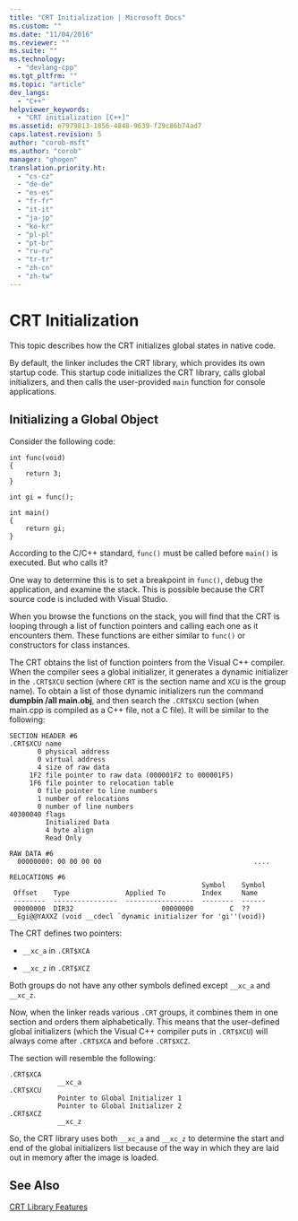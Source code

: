 ```yaml
---
title: "CRT Initialization | Microsoft Docs"
ms.custom: ""
ms.date: "11/04/2016"
ms.reviewer: ""
ms.suite: ""
ms.technology: 
  - "devlang-cpp"
ms.tgt_pltfrm: ""
ms.topic: "article"
dev_langs: 
  - "C++"
helpviewer_keywords: 
  - "CRT initialization [C++]"
ms.assetid: e7979813-1856-4848-9639-f29c86b74ad7
caps.latest.revision: 5
author: "corob-msft"
ms.author: "corob"
manager: "ghogen"
translation.priority.ht: 
  - "cs-cz"
  - "de-de"
  - "es-es"
  - "fr-fr"
  - "it-it"
  - "ja-jp"
  - "ko-kr"
  - "pl-pl"
  - "pt-br"
  - "ru-ru"
  - "tr-tr"
  - "zh-cn"
  - "zh-tw"
---
```

# CRT Initialization
This topic describes how the CRT initializes global states in native code.  
  
 By default, the linker includes the CRT library, which provides its own startup code. This startup code initializes the CRT library, calls global initializers, and then calls the user-provided `main` function for console applications.  
  
## Initializing a Global Object  
 Consider the following code:  
  
```  
int func(void)  
{  
    return 3;  
}  
  
int gi = func();  
  
int main()  
{  
    return gi;  
}  
```  
  
 According to the C/C++ standard, `func()` must be called before `main()` is executed. But who calls it?  
  
 One way to determine this is to set a breakpoint in `func()`, debug the application, and examine the stack. This is possible because the CRT source code is included with Visual Studio.  
  
 When you browse the functions on the stack, you will find that the CRT is looping through a list of function pointers and calling each one as it encounters them. These functions are either similar to `func()` or constructors for class instances.  
  
 The CRT obtains the list of function pointers from the Visual C++ compiler. When the compiler sees a global initializer, it generates a dynamic initializer in the `.CRT$XCU` section (where `CRT` is the section name and `XCU` is the group name). To obtain a list of those dynamic initializers run the command **dumpbin /all main.obj**, and then search the `.CRT$XCU` section (when main.cpp is compiled as a C++ file, not a C file). It will be similar to the following:  
  
```  
SECTION HEADER #6  
.CRT$XCU name  
       0 physical address  
       0 virtual address  
       4 size of raw data  
     1F2 file pointer to raw data (000001F2 to 000001F5)  
     1F6 file pointer to relocation table  
       0 file pointer to line numbers  
       1 number of relocations  
       0 number of line numbers  
40300040 flags  
         Initialized Data  
         4 byte align  
         Read Only  
  
RAW DATA #6  
  00000000: 00 00 00 00                                      ....  
  
RELOCATIONS #6  
                                                Symbol    Symbol  
 Offset    Type              Applied To         Index     Name  
 --------  ----------------  -----------------  --------  ------  
 00000000  DIR32                      00000000         C  ??__Egi@@YAXXZ (void __cdecl `dynamic initializer for 'gi''(void))  
```  
  
 The CRT defines two pointers:  
  
-   `__xc_a` in `.CRT$XCA`  
  
-   `__xc_z` in `.CRT$XCZ`  
  
 Both groups do not have any other symbols defined except `__xc_a` and `__xc_z`.  
  
 Now, when the linker reads various `.CRT` groups, it combines them in one section and orders them alphabetically. This means that the user-defined global initializers (which the Visual C++ compiler puts in `.CRT$XCU`) will always come after `.CRT$XCA` and before `.CRT$XCZ`.  
  
 The section will resemble the following:  
  
```  
.CRT$XCA  
            __xc_a  
.CRT$XCU  
            Pointer to Global Initializer 1  
            Pointer to Global Initializer 2  
.CRT$XCZ  
            __xc_z  
```  
  
 So, the CRT library uses both `__xc_a` and `__xc_z` to determine the start and end of the global initializers list because of the way in which they are laid out in memory after the image is loaded.  
  
## See Also  
 [CRT Library Features](../c-runtime-library/crt-library-features.md)